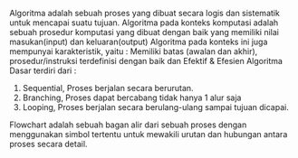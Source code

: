 Algoritma adalah sebuah proses yang dibuat secara logis dan sistematik untuk mencapai suatu tujuan. Algoritma pada konteks komputasi adalah sebuah prosedur komputasi yang dibuat dengan baik yang memiliki nilai masukan(input) dan keluaran(output)
Algoritma pada konteks ini juga mempunyai karakteristik, yaitu : Memiliki batas (awalan dan akhir), prosedur/instruksi terdefinisi dengan baik dan Efektif & Efesien
Algoritma Dasar terdiri dari : 
  1. Sequential, Proses berjalan secara berurutan.
  2. Branching, Proses dapat bercabang tidak hanya 1 alur saja
  3. Looping, Proses berjalan secara berulang-ulang sampai tujuan dicapai.
  
Flowchart adalah sebuah bagan alir dari sebuah proses dengan menggunakan simbol tertentu untuk mewakili urutan dan hubungan antara proses secara detail.

